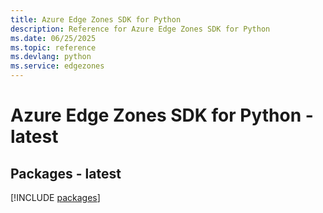 ```yaml
---
title: Azure Edge Zones SDK for Python
description: Reference for Azure Edge Zones SDK for Python
ms.date: 06/25/2025
ms.topic: reference
ms.devlang: python
ms.service: edgezones
---
```

# Azure Edge Zones SDK for Python - latest
## Packages - latest
[!INCLUDE [packages](edge-zones-index.md)]